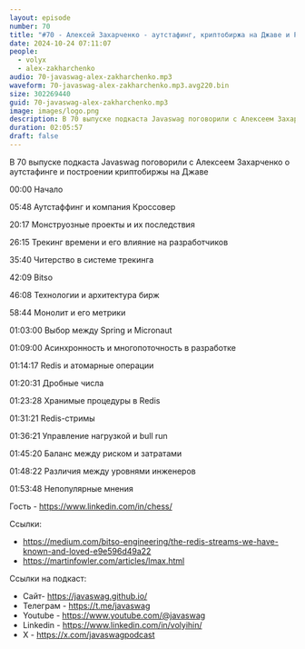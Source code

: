```yaml
---
layout: episode
number: 70
title: "#70 - Алексей Захарченко - аутстафинг, криптобиржа на Джаве и Редис"
date: 2024-10-24 07:11:07
people:
  - volyx
  - alex-zakharchenko
audio: 70-javaswag-alex-zakharchenko.mp3
waveform: 70-javaswag-alex-zakharchenko.mp3.avg220.bin
size: 302269440           
guid: 70-javaswag-alex-zakharchenko.mp3
image: images/logo.png
description: В 70 выпуске подкаста Javaswag поговорили с Алексеем Захарченко о аутстафинге и построении криптобиржы на Джаве
duration: 02:05:57
draft: false
---
```


В 70 выпуске подкаста Javaswag поговорили с Алексеем Захарченко о аутстафинге и построении криптобиржы на Джаве

00:00 Начало

05:48 Аутстаффинг и компания Кроссовер

20:17 Монструозные проекты и их последствия

26:15 Трекинг времени и его влияние на разработчиков

35:40 Читерство в системе трекинга

42:09 Bitso

46:08 Технологии и архитектура бирж

58:44 Монолит и его метрики

01:03:00 Выбор между Spring и Micronaut

01:09:00 Асинхронность и многопоточность в разработке

01:14:17 Redis и атомарные операции

01:20:31 Дробные числа

01:23:28 Хранимые процедуры в Redis

01:31:21 Redis-стримы

01:36:21 Управление нагрузкой и bull run 

01:45:20 Баланс между риском и затратами

01:48:22 Различия между уровнями инженеров

01:53:48 Непопулярные мнения

Гость - https://www.linkedin.com/in/chess/

Ссылки:
- https://medium.com/bitso-engineering/the-redis-streams-we-have-known-and-loved-e9e596d49a22
- https://martinfowler.com/articles/lmax.html

Ссылки на подкаст:

* Сайт-  https://javaswag.github.io/
* Телеграм - https://t.me/javaswag
* Youtube - https://www.youtube.com/@javaswag
* Linkedin - https://www.linkedin.com/in/volyihin/
* X - https://x.com/javaswagpodcast





